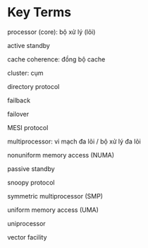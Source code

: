 # Key Terms

processor (core): bộ xử lý (lõi)

active standby

cache coherence: đồng bộ cache

cluster: cụm

directory protocol

failback

failover

MESI protocol

multiprocessor: vi mạch đa lõi / bộ xử lý đa lõi

nonuniform memory access (NUMA)

passive standby

snoopy protocol

symmetric multiprocessor (SMP)

uniform memory access (UMA)

uniprocessor

vector facility
